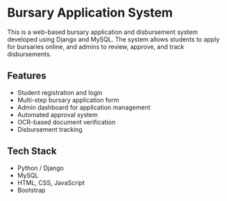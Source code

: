 # Bursary Application System

This is a web-based bursary application and disbursement system developed using Django and MySQL. The system allows students to apply for bursaries online, and admins to review, approve, and track disbursements.

## Features
- Student registration and login
- Multi-step bursary application form
- Admin dashboard for application management
- Automated approval system
- OCR-based document verification
- Disbursement tracking

## Tech Stack
- Python / Django
- MySQL
- HTML, CSS, JavaScript
- Bootstrap
